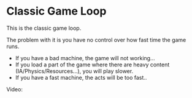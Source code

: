 Classic Game Loop
==================

This is the classic game loop.

The problem with it is you have no control over how fast time the game runs.
* If you have a bad machine, the game will not working...
* If you load a part of the game where there are heavy content (IA/Physics/Resources...), you will play slower.
* If you have a fast machine, the acts will be too fast..

Video: 
